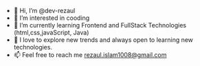 - 👋 Hi, I’m @dev-rezaul
- 👀 I’m interested in cooding
- 🌱 I’m currently learning Frontend and FullStack Technologies (html,css,javaScript, Java)
- 💞️ I love to explore new trends and always open to learning new technologies.
- 📫 Feel free to reach me rezaul.islam1008@gmail.com

<!---
dev-rezaul/dev-rezaul is a ✨ special ✨ repository because its `README.md` (this file) appears on your GitHub profile.
You can click the Preview link to take a look at your changes.
--->
